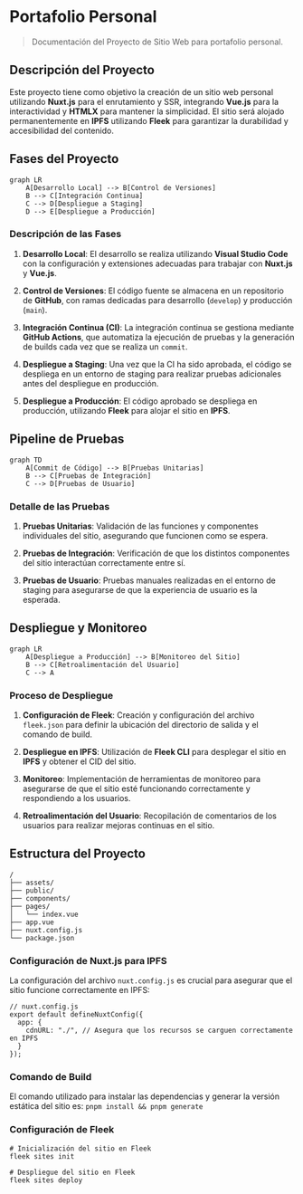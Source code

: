 # Portafolio Personal
> Documentación del Proyecto de Sitio Web para portafolio personal.

## Descripción del Proyecto
Este proyecto tiene como objetivo la creación de un sitio web personal utilizando **Nuxt.js** para el enrutamiento y SSR, integrando **Vue.js** para la interactividad y **HTMLX** para mantener la simplicidad. El sitio será alojado permanentemente en **IPFS** utilizando **Fleek** para garantizar la durabilidad y accesibilidad del contenido.

## Fases del Proyecto
```mermaid
graph LR
    A[Desarrollo Local] --> B[Control de Versiones]
    B --> C[Integración Continua]
    C --> D[Despliegue a Staging]
    D --> E[Despliegue a Producción]
```
### Descripción de las Fases
1.  **Desarrollo Local**: El desarrollo se realiza utilizando **Visual Studio Code** con la configuración y extensiones adecuadas para trabajar con **Nuxt.js** y **Vue.js**.
    
2.  **Control de Versiones**: El código fuente se almacena en un repositorio de **GitHub**, con ramas dedicadas para desarrollo (`develop`) y producción (`main`).
    
3.  **Integración Continua (CI)**: La integración continua se gestiona mediante **GitHub Actions**, que automatiza la ejecución de pruebas y la generación de builds cada vez que se realiza un `commit`.
    
4.  **Despliegue a Staging**: Una vez que la CI ha sido aprobada, el código se despliega en un entorno de staging para realizar pruebas adicionales antes del despliegue en producción.
    
5.  **Despliegue a Producción**: El código aprobado se despliega en producción, utilizando **Fleek** para alojar el sitio en **IPFS**.

## Pipeline de Pruebas
```mermaid
graph TD
    A[Commit de Código] --> B[Pruebas Unitarias]
    B --> C[Pruebas de Integración]
    C --> D[Pruebas de Usuario]
```
### Detalle de las Pruebas
1.  **Pruebas Unitarias**: Validación de las funciones y componentes individuales del sitio, asegurando que funcionen como se espera.
    
2.  **Pruebas de Integración**: Verificación de que los distintos componentes del sitio interactúan correctamente entre sí.
    
3.  **Pruebas de Usuario**: Pruebas manuales realizadas en el entorno de staging para asegurarse de que la experiencia de usuario es la esperada.

## Despliegue y Monitoreo
``` mermaid
graph LR
    A[Despliegue a Producción] --> B[Monitoreo del Sitio]
    B --> C[Retroalimentación del Usuario]
    C --> A
```
### Proceso de Despliegue
1.  **Configuración de Fleek**: Creación y configuración del archivo `fleek.json` para definir la ubicación del directorio de salida y el comando de build.
    
2.  **Despliegue en IPFS**: Utilización de **Fleek CLI** para desplegar el sitio en **IPFS** y obtener el CID del sitio.
    
3.  **Monitoreo**: Implementación de herramientas de monitoreo para asegurarse de que el sitio esté funcionando correctamente y respondiendo a los usuarios.
    
4.  **Retroalimentación del Usuario**: Recopilación de comentarios de los usuarios para realizar mejoras continuas en el sitio.

## Estructura del Proyecto
	/
	├── assets/
	├── public/
	├── components/
	├── pages/
	│   └── index.vue
	├── app.vue
	├── nuxt.config.js
	└── package.json 

### Configuración de Nuxt.js para IPFS

La configuración del archivo `nuxt.config.js` es crucial para asegurar que el sitio funcione correctamente en IPFS:

	// nuxt.config.js
	export default defineNuxtConfig({
	  app: {
	    cdnURL: "./", // Asegura que los recursos se carguen correctamente en IPFS
	  }
	});

### Comando de Build
El comando utilizado para instalar las dependencias y generar la versión estática del sitio es:
`pnpm install && pnpm generate`

### Configuración de Fleek
	# Inicialización del sitio en Fleek
	fleek sites init

	# Despliegue del sitio en Fleek
	fleek sites deploy
